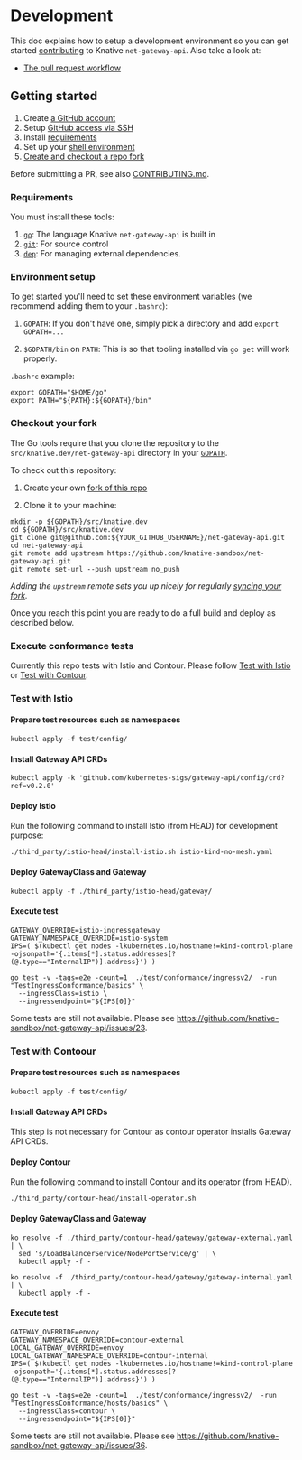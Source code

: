 # Development

This doc explains how to setup a development environment so you can get started
[contributing](https://www.knative.dev/contributing/) to Knative
`net-gateway-api`. Also take a look at:

- [The pull request workflow](https://knative.dev/community/contributing/reviewing/)

## Getting started

1. Create [a GitHub account](https://github.com/join)
1. Setup
   [GitHub access via SSH](https://help.github.com/articles/connecting-to-github-with-ssh/)
1. Install [requirements](#requirements)
1. Set up your [shell environment](#environment-setup)
1. [Create and checkout a repo fork](#checkout-your-fork)

Before submitting a PR, see also [CONTRIBUTING.md](./CONTRIBUTING.md).

### Requirements

You must install these tools:

1. [`go`](https://golang.org/doc/install): The language Knative `net-gateway-api`
   is built in
1. [`git`](https://help.github.com/articles/set-up-git/): For source control
1. [`dep`](https://github.com/golang/dep): For managing external dependencies.

### Environment setup

To get started you'll need to set these environment variables (we recommend
adding them to your `.bashrc`):

1. `GOPATH`: If you don't have one, simply pick a directory and add
   `export GOPATH=...`

1. `$GOPATH/bin` on `PATH`: This is so that tooling installed via `go get` will
   work properly.

`.bashrc` example:

```shell
export GOPATH="$HOME/go"
export PATH="${PATH}:${GOPATH}/bin"
```

### Checkout your fork

The Go tools require that you clone the repository to the
`src/knative.dev/net-gateway-api` directory in your
[`GOPATH`](https://github.com/golang/go/wiki/SettingGOPATH).

To check out this repository:

1. Create your own
   [fork of this repo](https://help.github.com/articles/fork-a-repo/)

1. Clone it to your machine:

```shell
mkdir -p ${GOPATH}/src/knative.dev
cd ${GOPATH}/src/knative.dev
git clone git@github.com:${YOUR_GITHUB_USERNAME}/net-gateway-api.git
cd net-gateway-api
git remote add upstream https://github.com/knative-sandbox/net-gateway-api.git
git remote set-url --push upstream no_push
```

_Adding the `upstream` remote sets you up nicely for regularly
[syncing your fork](https://help.github.com/articles/syncing-a-fork/)._

Once you reach this point you are ready to do a full build and deploy as
described below.

### Execute conformance tests

Currently this repo tests with Istio and Contour. Please follow
[Test with Istio](#test-with-istio) or [Test with Contour](#test-with-contour).

### Test with Istio

#### Prepare test resources such as namespaces

```
kubectl apply -f test/config/
```

#### Install Gateway API CRDs

```
kubectl apply -k 'github.com/kubernetes-sigs/gateway-api/config/crd?ref=v0.2.0'
```

#### Deploy Istio

Run the following command to install Istio (from HEAD) for development purpose:

```shell
./third_party/istio-head/install-istio.sh istio-kind-no-mesh.yaml
```

#### Deploy GatewayClass and Gateway

```
kubectl apply -f ./third_party/istio-head/gateway/
```

#### Execute test

```shell
GATEWAY_OVERRIDE=istio-ingressgateway
GATEWAY_NAMESPACE_OVERRIDE=istio-system
IPS=( $(kubectl get nodes -lkubernetes.io/hostname!=kind-control-plane -ojsonpath='{.items[*].status.addresses[?(@.type=="InternalIP")].address}') )

go test -v -tags=e2e -count=1  ./test/conformance/ingressv2/  -run "TestIngressConformance/basics" \
  --ingressClass=istio \
  --ingressendpoint="${IPS[0]}"
```

Some tests are still not available. Please see
https://github.com/knative-sandbox/net-gateway-api/issues/23.

### Test with Contoour

#### Prepare test resources such as namespaces

```
kubectl apply -f test/config/
```

#### Install Gateway API CRDs

This step is not necessary for Contour as contour operator installs Gateway API
CRDs.

#### Deploy Contour

Run the following command to install Contour and its operator (from HEAD).

```shell
./third_party/contour-head/install-operator.sh
```

#### Deploy GatewayClass and Gateway

```
ko resolve -f ./third_party/contour-head/gateway/gateway-external.yaml | \
  sed 's/LoadBalancerService/NodePortService/g' | \
  kubectl apply -f -

ko resolve -f ./third_party/contour-head/gateway/gateway-internal.yaml | \
  kubectl apply -f -
```

#### Execute test

```shell
GATEWAY_OVERRIDE=envoy
GATEWAY_NAMESPACE_OVERRIDE=contour-external
LOCAL_GATEWAY_OVERRIDE=envoy
LOCAL_GATEWAY_NAMESPACE_OVERRIDE=contour-internal
IPS=( $(kubectl get nodes -lkubernetes.io/hostname!=kind-control-plane -ojsonpath='{.items[*].status.addresses[?(@.type=="InternalIP")].address}') )

go test -v -tags=e2e -count=1  ./test/conformance/ingressv2/  -run "TestIngressConformance/hosts/basics" \
  --ingressClass=contour \
  --ingressendpoint="${IPS[0]}"
```

Some tests are still not available. Please see
https://github.com/knative-sandbox/net-gateway-api/issues/36.
